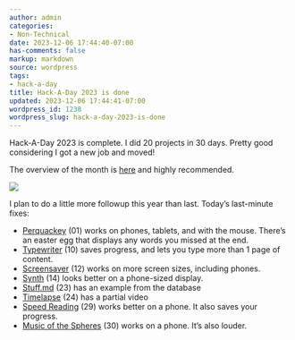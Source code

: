 ```yaml
---
author: admin
categories:
- Non-Technical
date: 2023-12-06 17:44:40-07:00
has-comments: false
markup: markdown
source: wordpress
tags:
- hack-a-day
title: Hack-A-Day 2023 is done
updated: 2023-12-06 17:44:41-07:00
wordpress_id: 1238
wordpress_slug: hack-a-day-2023-is-done
---
```

Hack-A-Day 2023 is complete. I did 20 projects in 30 days. Pretty good considering I got a new job and moved!

The overview of the month is [here](https://za3k.com/hackaday) and highly recommended.

[![](../wp-content/uploads/2023/12/2023-12-06-154545_1920x1080_scrot-crop-1024x712.png)](https://za3k.com/hackaday)

I plan to do a little more followup this year than last. Today’s last-minute fixes:

-   [Perquackey](https://blog.za3k.com/hack-a-day-day-01-perquackey/) (01) works on phones, tablets, and with the mouse. There’s an easter egg that displays any words you missed at the end.
-   [Typewriter](https://blog.za3k.com/hack-a-day-day-10-typewriter/) (10) saves progress, and lets you type more than 1 page of content.
-   [Screensaver](https://blog.za3k.com/hack-a-day-day-12-screensavers/) (12) works on more screen sizes, including phones.
-   [Synth](https://blog.za3k.com/hack-a-day-day-14-bytebeat-synth/) (14) looks better on a phone-sized display.
-   [Stuff.md](https://blog.za3k.com/hack-a-day-day-23-packing/) (23) has an example from the database
-   [Timelapse](https://blog.za3k.com/hack-a-day-day-23-packing/) (24) has a partial video
-   [Speed Reading](https://blog.za3k.com/hack-a-day-day-29-speed-reading/) (29) works better on a phone. It also saves your progress.
-   [Music of the Spheres](https://blog.za3k.com/hack-a-day-day-30-music-of-the-celestial-spheres/) (30) works on a phone. It’s also louder.
